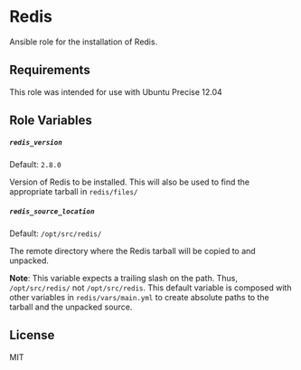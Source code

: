 Redis
=========

Ansible role for the installation of Redis.

Requirements
------------

This role was intended for use with Ubuntu Precise 12.04

Role Variables
--------------

##### `redis_version`

Default: `2.8.0`

Version of Redis to be installed. This will also be used to find the appropriate tarball in `redis/files/`

##### `redis_source_location`

Default: `/opt/src/redis/`

The remote directory where the Redis tarball will be copied to and unpacked.

**Note**: This variable expects a trailing slash on the path. Thus, `/opt/src/redis/` not `/opt/src/redis`. This default variable is composed with other variables in `redis/vars/main.yml` to create absolute paths to the tarball and the unpacked source. 

License
-------

MIT

